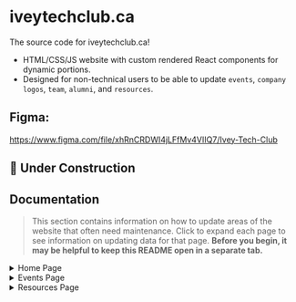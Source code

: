 # iveytechclub.ca

The source code for iveytechclub.ca!

- HTML/CSS/JS website with custom rendered React components for dynamic portions.
- Designed for non-technical users to be able to update `events`, `company logos`, `team`, `alumni`, and `resources`.

## Figma:

https://www.figma.com/file/xhRnCRDWI4jLFfMv4VIIQ7/Ivey-Tech-Club

## 🚧 Under Construction

## Documentation

> This section contains information on how to update areas of the website that often need maintenance. Click to expand each page to see information on updating data for that page. __Before you begin, it may be helpful to keep this README open in a separate tab.__

<details>
  <summary>Home Page</summary>
  
### Family Photo

1. From the root directory, navigate to **pages -> HomePage -> assets**.
2. Click **Add file -> Upload files**, at the top right corner of the page.
3. Upload the new image you want to display as the family photo. Make sure to note the file name and extension.
4. Go back to the root directory by clicking on **/iveytechclub.ca** in the top left corner.
5. Click on **index.html** in the list of files.
6. Click on the **pencil icon** to edit the file, located in the top right corner of the file viewer.
7. Locate line **58** of the file. It should be inside an `<img/>` tag with an id of `family-photo`. The code should look like this: `src="pages/HomePage/assets/{__some file here__}"`
8. Change the file and extension at the end of the `src` entry to the file name and extension you just uploaded. Make sure you preserve the closing double quotes.
9. Click **Commit changes** at the bottom of the page.
10. Wait for the website to respond to your changes. __This may take a few minutes__. You should be good to go!

### Companies

1. From the root directory, navigate to **pages -> HomePage -> assets -> CompanyLogos**.
2. Once you see the list of company logo files, click **Add file -> Upload files**, at the top right corner of the page.
3. Once you've added your logo files, click **Commit changes** at the bottom fo the page.
4. Go back to the root directory by clicking on **/iveytechclub.ca** in the top left corner.
5. From the root directory, navigate to **pages -> HomePage -> companies.json**.
6. Click on the **pencil icon** to edit the file, located in the top right corner of the file viewer.
7. Following the JSON pattern, add entries to the array containing the name of the company and the **exact** name of the file and its extension. Make sure the last entry of the array does not have a comma following it.
8. Once you've added all entries, click **Commit changes** at the bottom of the page.
9. Wait for the website to respond to your changes. __This may take a few minutes__. You should be good to go!

</details>

<details>
  <summary>Events Page</summary>

### Events

1. From the root directory, navigate to **pages -> EventsPage -> assets -> EventBanners**.
2. Once you see the list of event banner files, click **Add file -> Upload files**, at the top right corner of the page. Recommend standard FB event banner size ratio, `1200 x 628 pixels (1.91:1 ratio)`.
3. Once you've added your logo files, click **Commit changes** at the bottom fo the page.
4. Go back to the root directory by clicking on **/iveytechclub.ca** in the top left corner.
5. From the root directory, navigate to **pages -> EventsPage -> events.json**.
6. Click on the **pencil icon** to edit the file, located in the top right corner of the file viewer.
7. Following the JSON pattern, add entries to the array containing all the relevant fields, and the **exact** name of the file and its extension. Make sure the last entry of the array does not have a comma following it. The recommended max length of the `description` field is 85 words, or about 450 characters. The date follows `DD-MM-YYYY` convention. The `registerLink` should be a URL, the button on the event will bring the user to the URL once clicked.
8. Once you've added all entries, click **Commit changes** at the bottom of the page.
9. Wait for the website to respond to your changes. __This may take a few minutes__. You should be good to go! The component will automatically sort the events by upcoming and previous sections using the inputted date.

</details>

<details>
  <summary>Resources Page</summary>

### Resources

1. From the root directory, navigate to **pages -> ResourcesPage -> assets -> ResourceImages**.
2. Once you see the list of resource image files, click **Add file -> Upload files**, at the top right corner of the page.
3. Once you've added your resource image files, click **Commit changes** at the bottom fo the page.
4. Go back to the root directory by clicking on **/iveytechclub.ca** in the top left corner.
5. From the root directory, navigate to **pages -> ResourcesPage -> resources.json**.
6. Click on the **pencil icon** to edit the file, located in the top right corner of the file viewer.
7. Following the JSON pattern, add entries to the array containing all the relevant fields, and the **exact** name of the image and its extension. Make sure the last entry of the array does not have a comma following it. The `link` should be a URL, the clicking the button under that resource will bring the user to the URL.
8. Once you've added all entries, click **Commit changes** at the bottom of the page. You can also rearrange entries in the JSON to change the order they appear on the page. Entries are rendered left to write, top to bottom.
9. Wait for the website to respond to your changes. __This may take a few minutes__. You should be good to go!

</details>

